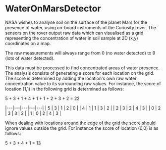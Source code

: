 # WaterOnMarsDetector

NASA wishes to analyse soil on the surface of the planet Mars for the presence of water, using on-board instruments of the Curiosity rover. 
The sensors on the rover output raw data which can visualised as a grid representing the concentration of water in soil sample at 2D (x,y) coordinates on a map.

The raw measurements will always range from 0 (no water detected) to 9 (lots of water detected).

This data must be processed to find concentrated areas of water presence. The analysis consists of generating a score for each location on the grid.
The score is determined by adding the location's own raw water concentration value to its surrounding raw values. For instance, the score of location (1,1) in the following grid is determined as follows:

5 + 3 + 1 + 4 + 1 + 1 + 2 + 3 + 2 = 22

|---|---|---|---|---|
| 5 | 3 | 1 | 2 | 0 |
| 4 | 1 | 1 | 3 | 2 |
| 2 | 3 | 2 | 4 | 3 |
| 0 | 2 | 3 | 3 | 2 |
| 1 | 0 | 2 | 4 | 3 |

When dealing with locations around the edge of the grid the score should ignore values outside the grid. For instance the score of location (0,0) is as follows:

5 + 3 + 4 + 1 = 13